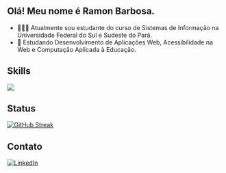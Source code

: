 ## Olá! Meu nome é Ramon Barbosa.
- 👨🏾‍🎓 Atualmente sou estudante do curso de Sistemas de Informação na Universidade Federal do Sul e Sudeste do Pará.
- 🌱 Estudando Desenvolvimento de Aplicações Web, Acessibilidade na Web e Computação Aplicada à Educação.

## Skills
<p>
  <a href="https://skillicons.dev">
    <img src="https://skillicons.dev/icons?i=html,css,tailwind,js,ts,react,next,git,docker,express,sqlite,postgres,sequelize,firebase,mongodb"/>
  </a>
</p>

## Status
[![GitHub Streak](https://streak-stats.demolab.com?user=ramoncbarbosa&theme=tokyonight&border_radius=0)](https://git.io/streak-stats)

## Contato
<a href="https://www.linkedin.com/in/ramon-barbosa-712273237/" target="_blank">
  <img src="https://img.shields.io/badge/LinkedIn-0077B5?style=for-the-badge&logo=linkedin&logoColor=white" alt="LinkedIn"/>
</a>
